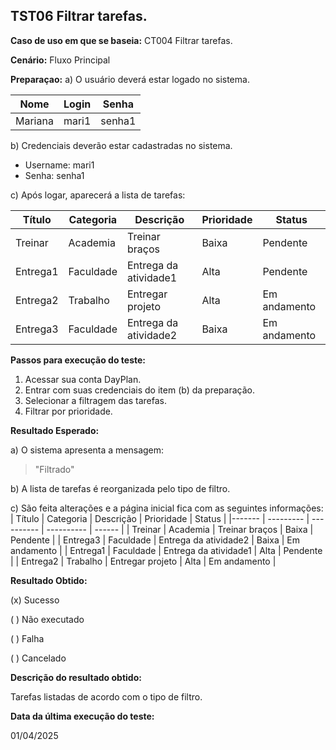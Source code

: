 ## TST06 Filtrar tarefas.

**Caso de uso em que se baseia:** CT004 Filtrar tarefas.

**Cenário:** Fluxo Principal

**Preparaçao:** 
a) O usuário deverá estar logado no sistema.

| Nome               | Login    | Senha  |
|----------          | ------   |------  |
| Mariana            | mari1    | senha1 |

b) Credenciais deverão estar cadastradas no sistema.
* Username: mari1
* Senha: senha1

c) Após logar, aparecerá a lista de tarefas:

| Título     | Categoria  | Descrição             | Prioridade | Status       |
|-------     | ---------  | ----------            | ---------- | -----        |
| Treinar    | Academia   | Treinar braços        | Baixa      | Pendente     |
| Entrega1   | Faculdade  | Entrega da atividade1 | Alta       | Pendente     |
| Entrega2   | Trabalho   | Entregar projeto      | Alta       | Em andamento | 
| Entrega3   | Faculdade  | Entrega da atividade2 | Baixa      | Em andamento |

**Passos para execução do teste:**
1. Acessar sua conta DayPlan.
2. Entrar com suas credenciais do item (b) da preparação.
3. Selecionar a filtragem das tarefas.
4. Filtrar por prioridade.

**Resultado Esperado:** 

a) O sistema apresenta a mensagem: 
> "Filtrado"

b) A lista de tarefas é reorganizada pelo tipo de filtro.

c) São feita alterações e a página inicial fica com as seguintes informações: 
| Título     | Categoria  | Descrição             | Prioridade | Status       |
|-------     | ---------  | ----------            | ---------- | ------       |
| Treinar    | Academia   | Treinar braços        | Baixa      | Pendente     |
| Entrega3   | Faculdade  | Entrega da atividade2 | Baixa      | Em andamento |
| Entrega1   | Faculdade  | Entrega da atividade1 | Alta       | Pendente     |
| Entrega2   | Trabalho   | Entregar projeto      | Alta       | Em andamento |


**Resultado Obtido:**

(x) Sucesso

( ) Não executado

( ) Falha

( ) Cancelado

**Descrição do resultado obtido:**

Tarefas listadas de acordo com o tipo de filtro.

**Data da última execução do teste:**

01/04/2025